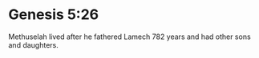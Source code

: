 # Genesis 5:26

Methuselah lived after he fathered Lamech 782 years and had other sons and daughters.
